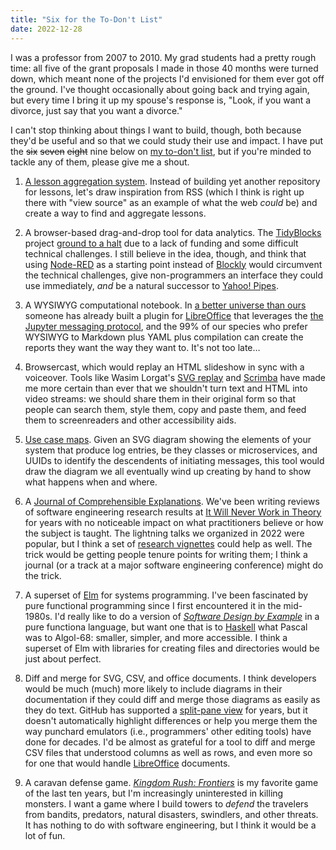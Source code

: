 ```yaml
---
title: "Six for the To-Don't List"
date: 2022-12-28
---
```


I was a professor from 2007 to 2010.
My grad students had a pretty rough time:
all five of the grant proposals I made in those 40 months were turned down,
which meant none of the projects I'd envisioned for them ever got off the ground.
I've thought occasionally about going back and trying again,
but every time I bring it up my spouse's response is,
"Look, if you want a divorce, just say that you want a divorce."

I can't stop thinking about things I want to build,
though,
both because they'd be useful and so that we could study their use and impact.
I have put the <s>six</s> <s>seven</s> <s>eight</s> nine below on [my to-don't list][to-dont-post],
but if you're minded to tackle any of them,
please give me a shout.

1. [A lesson aggregation system][harper-lite].
   Instead of building yet another repository for lessons,
   let's draw inspiration from RSS
   (which I think is right up there with "view source" as an example of what the web *could* be)
   and create a way to find and aggregate lessons.

2. A browser-based drag-and-drop tool for data analytics.
   The [TidyBlocks][tidyblocks-repo] project [ground to a halt][tidyblocks-post]
   due to a lack of funding and some difficult technical challenges.
   I still believe in the idea, though,
   and think that using [Node-RED] as a starting point instead of [Blockly][blockly]
   would circumvent the technical challenges,
   give non-programmers an interface they could use immediately,
   *and* be a natural successor to [Yahoo! Pipes][yahoo-pipes].

3. A WYSIWYG computational notebook.
   In [a better universe than ours][notebook-post]
   someone has already built a plugin for [LibreOffice][libreoffice]
   that leverages the [the Jupyter messaging protocol][jupyter-protocol],
   and the 99% of our species who prefer WYSIWYG to Markdown plus YAML plus compilation
   can create the reports they want the way they want to.
   It's not too late…

4. Browsercast,
   which would replay an HTML slideshow in sync with a voiceover.
   Tools like Wasim Lorgat's [SVG replay][svg-replay] and [Scrimba][scrimba]
   have made me more certain than ever that
   we shouldn't turn text and HTML into video streams:
   we should share them in their original form
   so that people can search them, style them, copy and paste them,
   and feed them to screenreaders and other accessibility aids.

5. [Use case maps][use-case-maps-post].
   Given an SVG diagram showing the elements of your system that produce log entries,
   be they classes or microservices,
   and UUIDs to identify the descendents of initiating messages,
   this tool would draw the diagram we all eventually wind up creating by hand
   to show what happens when and where.

6. A [Journal of Comprehensible Explanations][jce-post].
   We've been writing reviews of software engineering research results
   at [It Will Never Work in Theory][nwit]
   for years
   with no noticeable impact on what practitioners believe
   or how the subject is taught.
   The lightning talks we organized in 2022 were popular,
   but I think a set of [research vignettes][vignette-post] could help as well.
   The trick would be getting people tenure points for writing them;
   I think a journal (or a track at a major software engineering conference)
   might do the trick.

7. A superset of [Elm][elm] for systems programming.
   I've been fascinated by pure functional programming
   since I first encountered it in the mid-1980s.
   I'd really like to do a version of [*Software Design by Example*][sdxjs]
   in a pure functiona language,
   but want one that is to [Haskell][haskell] what Pascal was to Algol-68:
   smaller, simpler, and more accessible.
   I think a superset of Elm with libraries for creating files and directories
   would be just about perfect.

8. Diff and merge for SVG, CSV, and office documents.
   I think developers would be much (much) more likely to include diagrams in their documentation
   if they could diff and merge those diagrams as easily as they do text.
   GitHub has supported a [split-pane view][github-svg-diff] for years,
   but it doesn't automatically highlight differences or help you merge them
   the way punchard emulators (i.e., programmers' other editing tools) have done for decades.
   I'd be almost as grateful for a tool to diff and merge CSV files
   that understood columns as well as rows,
   and even more so for one that would handle [LibreOffice][libreoffice] documents.

9. A caravan defense game.
   [*Kingdom Rush: Frontiers*][kingdom-rush-frontiers] is my favorite game
   of the last ten years,
   but I'm increasingly uninterested in killing monsters.
   I want a game where I build towers to *defend* the travelers
   from bandits, predators, natural disasters, swindlers, and other threats.
   It has nothing to do with software engineering,
   but I think it would be a lot of fun.

[blockly]: https://developers.google.com/blockly/
[elm]: https://elm-lang.org/
[github-svg-diff]: https://github.blog/2014-10-06-svg-viewing-diffing/
[harper-lite]: @root/ideas/harper/
[haskell]: https://www.haskell.org/
[jce-post]: @root/2022/11/20/journal-of-comprehensible-explanations/
[jupyter-protocol]: https://jupyter-client.readthedocs.io/en/latest/
[kingdom-rush-frontiers]: https://www.ironhidegames.com/Games/kingdom-rush-frontiers
[libreoffice]: https://www.libreoffice.org/
[node-js]: https://nodejs.org/
[node-red]: https://nodered.org/
[notebook-post]: @root/2022/11/13/the-notebook-not-taken/
[nwit]: https://neverworkintheory.org/
[scrimba]: https://scrimba.com/
[sdxjs]: @root/sdxjs/
[svg-replay]: https://wasimlorgat.com/tils/how-to-share-terminal-demos-as-razor-sharp-animated-svg.html
[tidyblocks-post]: @root/2021/07/22/whatever-happened-to-tidyblocks/
[tidyblocks-repo]: https://github.com/tidyblocks/tidyblocks
[to-dont-post]: @root/2018/11/28/to-dont-list/
[use-case-maps-post]: @root/2018/12/27/use-case-maps/
[vignette-post]: @root/2022/08/14/ese-vignette/
[yahoo-pipes]: https://en.wikipedia.org/wiki/Yahoo!_Pipes
